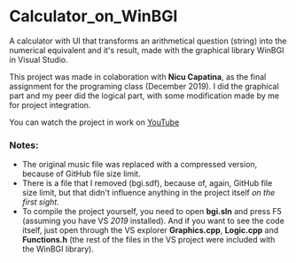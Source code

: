 # Calculator_on_WinBGI
A calculator with UI that transforms an arithmetical question (string) into the numerical equivalent and it's result, made with the graphical library WinBGI in Visual Studio.

This project was made in colaboration with **Nicu Capatina**, as the final assignment for the programing class (December 2019). I did the graphical part and my peer did the logical part, with some modification made by me for project integration.

You can watch the project in work on [YouTube](https://youtu.be/qVtAz_czTwY)


### Notes:
- The original music file was replaced with a compressed version, because of GitHub file size limit.
- There is a file that I removed (bgi.sdf), because of, again, GitHub file size limit, but that didn't influence anything in the project itself *on the first sight*.
- To compile the project yourself, you need to open **bgi.sln** and press F5 (assuming you have VS *2019* installed). And if you want to see the code itself, just open through the VS explorer **Graphics.cpp**, **Logic.cpp** and **Functions.h** (the rest of the files in the VS project were included with the WinBGI library).
